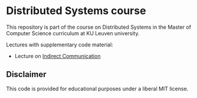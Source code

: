 # Distributed Systems course

This repository is part of the course on Distributed Systems in the Master of Computer Science curriculum at KU Leuven university.

Lectures with supplementary code material:

  * Lecture on [Indirect Communication](./indirect_communication) 

## Disclaimer

This code is provided for educational purposes under a liberal MIT license.
